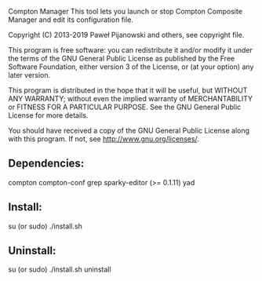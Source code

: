 Compton Manager
This tool lets you launch or stop Compton Composite Manager and edit its configuration file.

Copyright (C) 2013-2019 Paweł Pijanowski and others, see copyright file.

This program is free software: you can redistribute it and/or modify
it under the terms of the GNU General Public License as published by
the Free Software Foundation, either version 3 of the License, or
(at your option) any later version.

This program is distributed in the hope that it will be useful,
but WITHOUT ANY WARRANTY; without even the implied warranty of
MERCHANTABILITY or FITNESS FOR A PARTICULAR PURPOSE.  See the
GNU General Public License for more details.

You should have received a copy of the GNU General Public License
along with this program.  If not, see <http://www.gnu.org/licenses/>.

Dependencies:
-------------
compton
compton-conf
grep
sparky-editor (>= 0.1.11)
yad

Install:
-------------
su (or sudo) 
./install.sh

Uninstall:
-------------
su (or sudo)
./install.sh uninstall
